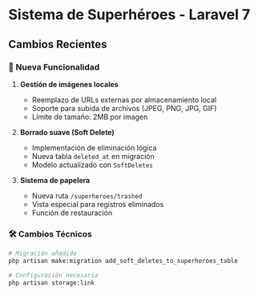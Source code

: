 # Sistema de Superhéroes - Laravel 7

## Cambios Recientes

### 🚀 Nueva Funcionalidad
1. **Gestión de imágenes locales**
   - Reemplazo de URLs externas por almacenamiento local
   - Soporte para subida de archivos (JPEG, PNG, JPG, GIF)
   - Límite de tamaño: 2MB por imagen

2. **Borrado suave (Soft Delete)**
   - Implementación de eliminación lógica
   - Nueva tabla `deleted_at` en migración
   - Modelo actualizado con `SoftDeletes`

3. **Sistema de papelera**
   - Nueva ruta `/superheroes/trashed`
   - Vista especial para registros eliminados
   - Función de restauración

### 🛠️ Cambios Técnicos
```bash
# Migración añadida
php artisan make:migration add_soft_deletes_to_superheroes_table

# Configuración necesaria
php artisan storage:link
